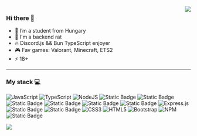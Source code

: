 
<a href="https://discord.com/users/721746046543331449">
    <img src="https://lanyard.cnrad.dev/api/488757123107389450?bg=3a1f75" align="right">
</a>

### Hi there 👋

- 🌱 I’m a student from Hungary
- 🐀 I'm a backend rat
- 🔥 Discord.js && Bun TypeScript enjoyer
- 🎮 Fav games: Valorant, Minecraft, ETS2 
- ⚡ 18+
  
<!--- [![Discord Presence](https://lanyard.cnrad.dev/api/488757123107389450?bg=3a1f75)](https://discord.com/users/488757123107389450)-->
<hr>

### My stack 💻

![JavaScript](https://img.shields.io/badge/javascript-%23323330.svg?style=for-the-badge&logo=javascript&logoColor=%23F7DF1E) 
![TypeScript](https://img.shields.io/badge/typescript-%23007ACC.svg?style=for-the-badge&logo=typescript&logoColor=white) 
![NodeJS](https://img.shields.io/badge/node.js-6DA55F?style=for-the-badge&logo=node.js&logoColor=white) 
![Static Badge](https://img.shields.io/badge/discord.js-%235865F2?style=for-the-badge&logo=discord&logoColor=white)
![Static Badge](https://img.shields.io/badge/Bun.sh-grey?style=for-the-badge&logo=bun&logoColor=white)
![Static Badge](https://img.shields.io/badge/C%23-blue?style=for-the-badge&logo=csharp&logoColor=white)
![Static Badge](https://img.shields.io/badge/Python-%234584b6?style=for-the-badge&logo=python&logoColor=white)
![Static Badge](https://img.shields.io/badge/sqlite-%23003B57?style=for-the-badge&logo=sqlite)
![Static Badge](https://img.shields.io/badge/VS%20%2F%20C%23%20Forms%20App-purple?style=for-the-badge&logo=visualstudio&logoColor=white)
![Express.js](https://img.shields.io/badge/express.js-%23404d59.svg?style=for-the-badge&logo=express&logoColor=%2361DAFB) 
![Static Badge](https://img.shields.io/badge/ubuntu-orange?style=for-the-badge&logo=ubuntu&logoColor=white)
![Static Badge](https://img.shields.io/badge/.net-purple?style=for-the-badge&logo=dotnet&logoColor=white)
![CSS3](https://img.shields.io/badge/css3-%231572B6.svg?style=for-the-badge&logo=css3&logoColor=white) 
![HTML5](https://img.shields.io/badge/html5-%23E34F26.svg?style=for-the-badge&logo=html5&logoColor=white) 
![Bootstrap](https://img.shields.io/badge/bootstrap-%23563D7C.svg?style=for-the-badge&logo=bootstrap&logoColor=white)
![NPM](https://img.shields.io/badge/NPM-%23000000.svg?style=for-the-badge&logo=npm&logoColor=white) 
![Static Badge](https://img.shields.io/badge/CloudFlare-orange?style=for-the-badge&logo=cloudflare&logoColor=white)



[![](https://visitcount.itsvg.in/api?id=mcitomi&label=&color=1&icon=7&pretty=false)](https://visitcount.itsvg.in)
